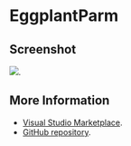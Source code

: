 # EggplantParm



## Screenshot
![](https://raw.githubusercontent.com/gerane/VSCodeThemes/master/gerane.Theme-EggplantParm/screenshot.png).


## More Information
* [Visual Studio Marketplace](https://marketplace.visualstudio.com/items/gerane.Theme-EggplantParm).
* [GitHub repository](https://github.com/gerane/VSCodeThemes).
